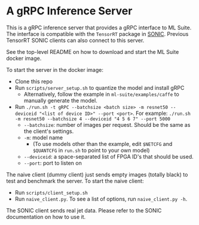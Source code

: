 # A gRPC Inference Server

This is a gRPC inference server that provides a gRPC interface to ML Suite. The interface is compatible with the ``TensorRT`` package in [SONIC](https://github.com/hls-fpga-machine-learning/SonicCMS). Previous TensorRT SONIC clients can also connect to this server.

See the top-level README on how to download and start the ML Suite docker image.

To start the server in the docker image:

* Clone this repo
* Run `scripts/server_setup.sh` to quantize the model and install gRPC
    * Alternatively, follow the example in `ml-suite/examples/caffe` to manually generate the model.
* Run `./run.sh -t gRPC --batchsize <batch size> -m resnet50 --deviceid "<list of device ID>" --port <port>`.
  For example: `./run.sh -m resnet50 --batchsize 4 --deviceid "4 5 6 7" --port 5000`
     * `--batchsize`: number of images per request. Should be the same as the client's settings.
     * `-m`: model name
         * (To use models other than the example, edit `$NETCFG` and `$QUANTCFG` in `run.sh` to point to your own model)
     * `--deviceid`: a space-separated list of FPGA ID's that should be used.
     * `--port`: port to listen on

The naive client (dummy client) just sends empty images (totally black) to test and benchmark the server. To start the naive client:

* Run `scripts/client_setup.sh`
* Run `naive_client.py`. To see a list of options, run `naive_client.py -h`.

The SONIC client sends real jet data. Please refer to the SONIC documentation on how to use it.
